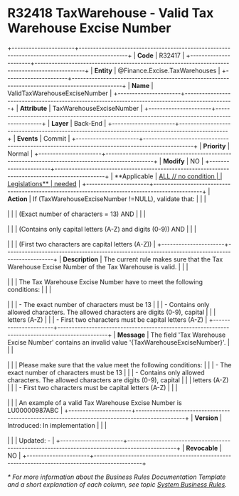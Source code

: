 ﻿---
erp.type: business-rule
erp.entity: Finance.Excise.TaxWarehouses
---

# R32418 TaxWarehouse - Valid Tax Warehouse Excise Number   
+----------------------+-----------------------------------------------------------------------------------------------+
| **Code**             | R32417                                                                                        |
+----------------------+-----------------------------------------------------------------------------------------------+
| **Entity**           | @Finance.Excise.TaxWarehouses                                                                 |
+----------------------+-----------------------------------------------------------------------------------------------+
| **Name**             | ValidTaxWarehouseExciseNumber                                                                      |
+----------------------+-----------------------------------------------------------------------------------------------+
| **Attribute**        | TaxWarehouseExciseNumber                                                                            |
+----------------------+-----------------------------------------------------------------------------------------------+
| **Layer**            | Back-End                                                                                      |
+----------------------+-----------------------------------------------------------------------------------------------+
| **Events**           | Commit                                                                                        |
+----------------------+-----------------------------------------------------------------------------------------------+
| **Priority**         | Normal                                                                                        |
+----------------------+-----------------------------------------------------------------------------------------------+
| **Modify**           | NO                                                                                            |
+----------------------+-----------------------------------------------------------------------------------------------+
| **Applicable         | [ALL // no condition                                                                          |
| Legislations**       | needed](xref:applicable-legislations)                                                         |
+----------------------+-----------------------------------------------------------------------------------------------+
| **Action**           | If (TaxWarehouseExciseNumber !=NULL), validate that:                                                |
|                      | <br/><br/>                                                                                    |
|                      | (Exact number of characters = 13) AND                                                         |
|                      | <br/><br/>                                                                                    |
|                      | (Contains only capital letters (A-Z) and digits (0-9)) AND                                    |
|                      | <br/><br/>                                                                                    |
|                      | (First two characters are capital letters (A-Z))                                               |
+----------------------+-----------------------------------------------------------------------------------------------+
| **Description**      | The current rule makes sure that the Tax Warehouse Excise Number of the Tax Warehouse is valid.      |
|                      | <br/><br/>                                                                                    |
|                      | The Tax Warehouse Excise Number have to meet the following conditions:                               |
|                      | <br/><br/>                                                                                    |
|                      | -   The exact number of characters must be 13                                                 |
|                      | -   Contains only allowed characters. The allowed characters are digits (0-9), capital        |
|                      |     letters (A-Z)                                                                             |
|                      | -   First two characters must be capital letters (A-Z)                                        |
+----------------------+-----------------------------------------------------------------------------------------------+
| **Message**          | The field 'Tax Warehouse Excise Number' contains an invalid value '{TaxWarehouseExciseNumber}'.            |
|                      | <br/><br/>                                                                                    |
|                      | Please make sure that the value meet the following conditions:                                |
|                      | -   The exact number of characters must be 13                                                 | 
|                      | -   Contains only allowed characters. The allowed characters are digits (0-9), capital        |
|                      |     letters (A-Z)                                                                             |
|                      | -   First two characters must be capital letters (A-Z)                                        |
|                      | <br/><br/>                                                                                    |
|                      | An example of a valid Tax Warehouse Excise Number is LU00000987ABC                                   |
+----------------------+-----------------------------------------------------------------------------------------------+
| **Version**          | Introduced: In implementation                                                                 |
|                      | <br/><br/>                                                                                    |
|                      | Updated: -                                                                                    |
+----------------------+-----------------------------------------------------------------------------------------------+
| **Revocable**        | NO                                                                                            |
+----------------------+-----------------------------------------------------------------------------------------------+

*\* For more information about the Business Rules Documentation Template and a short explanation of each column, see
topic [System Business Rules](../templates/template-description-system-business-rules.md).*
